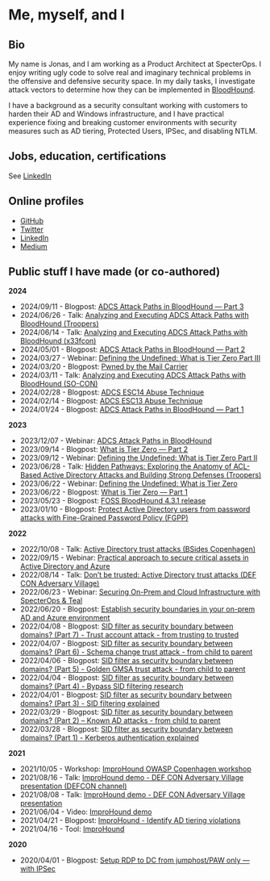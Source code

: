 # Me, myself, and I

## Bio

My name is Jonas, and I am working as a Product Architect at SpecterOps. I enjoy writing ugly code to solve real and imaginary technical problems in the offensive and defensive security space. In my daily tasks, I investigate attack vectors to determine how they can be implemented in [BloodHound](https://github.com/SpecterOps/BloodHound).

I have a background as a security consultant working with customers to harden their AD and Windows infrastructure, and I have practical experience fixing and breaking customer environments with security measures such as AD tiering, Protected Users, IPSec, and disabling NTLM.

## Jobs, education, certifications

See [LinkedIn](https://www.linkedin.com/in/jonas-bk/)

## Online profiles
- [GitHub](https://github.com/JonasBK)
- [Twitter](https://twitter.com/Jonas_B_K)
- [LinkedIn](https://www.linkedin.com/in/jonas-bk/)
- [Medium](https://medium.com/@jonasblowknudsen)

## Public stuff I have made (or co-authored)

**2024**
- 2024/09/11 - Blogpost: [ADCS Attack Paths in BloodHound — Part 3](https://posts.specterops.io/adcs-attack-paths-in-bloodhound-part-3-33efb00856ac)
- 2024/06/26 - Talk: [Analyzing and Executing ADCS Attack Paths with BloodHound (Troopers)](https://troopers.de/troopers24/talks/kzymd8/)
- 2024/06/14 - Talk: [Analyzing and Executing ADCS Attack Paths with BloodHound (x33fcon)](https://youtu.be/vc3J0wGl7g0)
- 2024/05/01 - Blogpost: [ADCS Attack Paths in BloodHound — Part 2](https://posts.specterops.io/adcs-attack-paths-in-bloodhound-part-2-ac7f925d1547)
- 2024/03/27 - Webinar: [Defining the Undefined: What is Tier Zero Part III](https://specterops.zoom.us/webinar/register/WN_0It_u8csQnmTHE_GYO7aYQ#/registration)
- 2024/03/20 - Blogpost: [Pwned by the Mail Carrier](https://posts.specterops.io/pwned-by-the-mail-carrier-0750edfad43b)
- 2024/03/11 - Talk: [Analyzing and Executing ADCS Attack Paths with BloodHound (SO-CON)](https://www.youtube.com/watch?v=u35nj0K9IjU)
- 2024/02/28 - Blogpost: [ADCS ESC14 Abuse Technique](https://posts.specterops.io/adcs-esc14-abuse-technique-333a004dc2b9)
- 2024/02/14 - Blogpost: [ADCS ESC13 Abuse Technique](https://posts.specterops.io/adcs-esc13-abuse-technique-fda4272fbd53)
- 2024/01/24 - Blogpost: [ADCS Attack Paths in BloodHound — Part 1](https://medium.com/specter-ops-posts/adcs-attack-paths-in-bloodhound-part-1-799f3d3b03cf)

**2023**
- 2023/12/07 - Webinar: [ADCS Attack Paths in BloodHound](https://www.youtube.com/watch?v=o4SSFv5Gfzs&l)
- 2023/09/14 - Blogpost: [What is Tier Zero — Part 2](https://posts.specterops.io/what-is-tier-zero-part-2-6e1d14fddcaf)
- 2023/09/12 - Webinar: [Defining the Undefined: What is Tier Zero Part II](https://www.youtube.com/watch?v=SAI3mXQgy_I)
- 2023/06/28 - Talk: [Hidden Pathways: Exploring the Anatomy of ACL-Based Active Directory Attacks and Building Strong Defenses (Troopers)](https://www.youtube.com/watch?v=4aQZUdpmQno)
- 2023/06/22 - Webinar: [Defining the Undefined: What is Tier Zero](https://www.youtube.com/watch?v=5Ho83R9Jy68)
- 2023/06/22 - Blogpost: [What is Tier Zero — Part 1](https://posts.specterops.io/what-is-tier-zero-part-1-e0da9b7cdfca)
- 2023/05/23 - Blogpost: [FOSS BloodHound 4.3.1 release](https://medium.com/specter-ops-posts/foss-bloodhound-4-3-1-release-7606f87786f6)
- 2023/01/10 - Blogpost: [Protect Active Directory users from password attacks with Fine-Grained Password Policy (FGPP)](https://www.linkedin.com/pulse/protect-active-directory-users-from-password-attacks-b%C3%BClow-knudsen/)

**2022**
- 2022/10/08 - Talk: [Active Directory trust attacks (BSides Copenhagen)](https://vimeo.com/787332389)
- 2022/09/15 - Webinar: [Practical approach to secure critical assets in Active Directory and Azure](https://www.quest.com/webcast-ondemand/practical-approach-to-secure-critical-assets-in-active-directory-and-azure/)
- 2022/08/14 - Talk: [Don’t be trusted: Active Directory trust attacks (DEF CON Adversary Village)](https://adversaryvillage.org/adversary-events/DEFCON-30/Jonas-Knudsen/)
- 2022/06/23 - Webinar: [Securing On-Prem and Cloud Infrastructure with SpecterOps & Teal](https://www.youtube.com/watch?v=PRl5RIjb0bU)
- 2022/06/20 - Blogpost: [Establish security boundaries in your on-prem AD and Azure environment](https://posts.specterops.io/establish-security-boundaries-in-your-on-prem-ad-and-azure-environment-dcb44498cfc2)
- 2022/04/08 - Blogpost: [SID filter as security boundary between domains? (Part 7) - Trust account attack - from trusting to trusted](https://improsec.com/tech-blog/sid-filter-as-security-boundary-between-domains-part-7-trust-account-attack-from-trusting-to-trusted)
- 2022/04/07 - Blogpost: [SID filter as security boundary between domains? (Part 6) - Schema change trust attack - from child to parent](https://improsec.com/tech-blog/sid-filter-as-security-boundary-between-domains-part-6-schema-change-trust-attack-from-child-to-parent)
- 2022/04/06 - Blogpost: [SID filter as security boundary between domains? (Part 5) - Golden GMSA trust attack - from child to parent](https://improsec.com/tech-blog/sid-filter-as-security-boundary-between-domains-part-5-golden-gmsa-trust-attack-from-child-to-parent)
- 2022/04/04 - Blogpost: [SID filter as security boundary between domains? (Part 4) - Bypass SID filtering research](https://improsec.com/tech-blog/sid-filter-as-security-boundary-between-domains-part-4-bypass-sid-filtering-research)
- 2022/04/01 - Blogpost: [SID filter as security boundary between domains? (Part 3) - SID filtering explained](https://improsec.com/tech-blog/sid-filter-as-security-boundary-between-domains-part-3-sid-filtering-explained)
- 2022/03/29 - Blogpost: [SID filter as security boundary between domains? (Part 2) – Known AD attacks - from child to parent](https://improsec.com/tech-blog/sid-filter-as-security-boundary-between-domains-part-2-known-ad-attacks-from-child-to-parent)
- 2022/03/28 - Blogpost: [SID filter as security boundary between domains? (Part 1) - Kerberos authentication explained](https://improsec.com/tech-blog/o83i79jgzk65bbwn1fwib1ela0rl2d)

**2021**
- 2021/10/05 - Workshop: [ImproHound OWASP Copenhagen workshop](https://www.youtube.com/channel/UCAcaUSfbCt8MxITzlfIKxKg/search?query=improhound)
- 2021/08/16 - Talk: [ImproHound demo - DEF CON Adversary Village presentation (DEFCON channel)](https://www.youtube.com/watch?v=FRSVu0GBR3w)
- 2021/08/08 - Talk: [ImproHound demo - DEF CON Adversary Village presentation](https://www.youtube.com/watch?v=MTsPTI7OoqM)
- 2021/06/04 - Video: [ImproHound demo](https://www.youtube.com/watch?v=zQ01tvTr6H0)
- 2021/04/21 - Blogpost: [ImproHound - Identify AD tiering violations](https://improsec.com/tech-blog/improhound-identify-ad-tiering-violations)
- 2021/04/16 - Tool: [ImproHound](https://github.com/improsec/ImproHound)

**2020**
- 2020/04/01 - Blogpost: [Setup RDP to DC from jumphost/PAW only — with IPSec](https://medium.com/@jonasblowknudsen/setup-rdp-to-dc-from-jumphost-paw-only-with-ipsec-825fccda5372)

